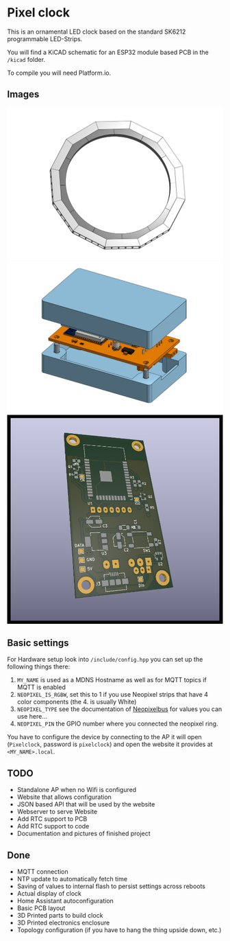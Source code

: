 # Pixel clock

This is an ornamental LED clock based on the standard SK6212 programmable
LED-Strips.

You will find a KiCAD schematic for an ESP32 module based PCB in the `/kicad`
folder.

To compile you will need Platform.io.

## Images

<img src="doc/Pixelclock CAD.png" width="550" alt="CAD Render of clock" />

<img src="doc/Electronics CAD.png" width="550" alt="CAD Render of Electronics Housing" />

<img src="doc/PCB Render.png" width="550" alt="CAD Render of PCB" />

## Basic settings

For Hardware setup look into `/include/config.hpp` you can set up the following
things there:

1. `MY_NAME` is used as a MDNS Hostname as well as for MQTT topics if MQTT is enabled
2. `NEOPIXEL_IS_RGBW`, set this to 1 if you use Neopixel strips that have 4 color components (the 4. is usually White)
3. `NEOPIXEL_TYPE` see the documentation of [Neopixelbus]() for values you can use here...
4. `NEOPIXEL_PIN` the GPIO number where you connected the neopixel ring.

You have to configure the device by connecting to the AP it will open (`Pixelclock`, password is `pixelclock`) and open the website it provides at `<MY_NAME>.local`.

## TODO

- Standalone AP when no Wifi is configured
- Website that allows configuration
- JSON based API that will be used by the website
- Webserver to serve Website
- Add RTC support to PCB
- Add RTC support to code
- Documentation and pictures of finished project

## Done

- MQTT connection
- NTP update to automatically fetch time
- Saving of values to internal flash to persist settings across reboots
- Actual display of clock
- Home Assistant autoconfiguration
- Basic PCB layout
- 3D Printed parts to build clock
- 3D Printed electronics enclosure
- Topology configuration (if you have to hang the thing upside down, etc.)
